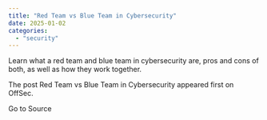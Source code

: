 ```yaml
---
title: "Red Team vs Blue Team in Cybersecurity"
date: 2025-01-02
categories: 
  - "security"
---
```


Learn what a red team and blue team in cybersecurity are, pros and cons of both, as well as how they work together.

The post Red Team vs Blue Team in Cybersecurity appeared first on OffSec.

Go to Source
